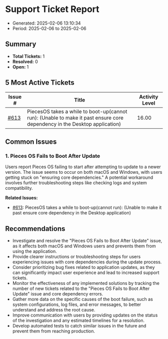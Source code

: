 # Support Ticket Report
- Generated: 2025-02-06 13:10:34
- Period: 2025-02-06 to 2025-02-06

## Summary
- **Total Tickets:** 1
- **Resolved:** 0
- **Open:** 1

## 5 Most Active Tickets
| Issue # | Title | Activity Level |
|---------|-------|----------------|
| [#613](https://github.com/pieces-app/support/issues/613) | PiecesOS takes a while to boot-up(cannot run): (Unable to make it past ensure core dependency in the Desktop application) | 16.00 |

## Common Issues
### 1. Pieces OS Fails to Boot After Update
Users report Pieces OS failing to start after attempting to update to a newer version. The issue seems to occur on both macOS and Windows, with users getting stuck on "ensuring core dependencies." A potential workaround involves further troubleshooting steps like checking logs and system compatibility.

**Related Issues:**
- [#613](https://github.com/pieces-app/support/issues/613): PiecesOS takes a while to boot-up(cannot run): (Unable to make it past ensure core dependency in the Desktop application)


## Recommendations
- Investigate and resolve the "Pieces OS Fails to Boot After Update" issue, as it affects both macOS and Windows users and prevents them from using the application.
- Provide clearer instructions or troubleshooting steps for users experiencing issues with core dependencies during the update process.
- Consider prioritizing bug fixes related to application updates, as they can significantly impact user experience and lead to increased support tickets.
- Monitor the effectiveness of any implemented solutions by tracking the number of new tickets related to the "Pieces OS Fails to Boot After Update" issue and core dependency errors.
- Gather more data on the specific causes of the boot failure, such as system configurations, log files, and error messages, to better understand and address the root cause.
- Improve communication with users by providing updates on the status of the investigation and any estimated timelines for a resolution.
- Develop automated tests to catch similar issues in the future and prevent them from reaching production.
